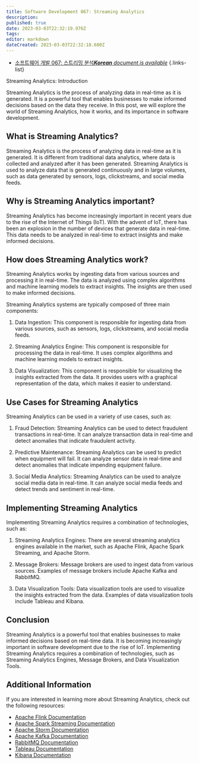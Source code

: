 ```yaml
---
title: Software Development 067: Streaming Analytics
description: 
published: true
date: 2023-03-03T22:32:19.976Z
tags: 
editor: markdown
dateCreated: 2023-03-03T22:32:18.600Z
---
```


- [소프트웨어 개발 067: 스트리밍 분석***Korean** document is available*](/ko/Knowledge-base/Software-Development/Learning/software-development-067-streaming-analytics)
{.links-list}


Streaming Analytics: Introduction

Streaming Analytics is the process of analyzing data in real-time as it is generated. It is a powerful tool that enables businesses to make informed decisions based on the data they receive. In this post, we will explore the world of Streaming Analytics, how it works, and its importance in software development.

## What is Streaming Analytics?

Streaming Analytics is the process of analyzing data in real-time as it is generated. It is different from traditional data analytics, where data is collected and analyzed after it has been generated. Streaming Analytics is used to analyze data that is generated continuously and in large volumes, such as data generated by sensors, logs, clickstreams, and social media feeds.

## Why is Streaming Analytics important?

Streaming Analytics has become increasingly important in recent years due to the rise of the Internet of Things (IoT). With the advent of IoT, there has been an explosion in the number of devices that generate data in real-time. This data needs to be analyzed in real-time to extract insights and make informed decisions.

## How does Streaming Analytics work?

Streaming Analytics works by ingesting data from various sources and processing it in real-time. The data is analyzed using complex algorithms and machine learning models to extract insights. The insights are then used to make informed decisions.

Streaming Analytics systems are typically composed of three main components:

1. Data Ingestion: This component is responsible for ingesting data from various sources, such as sensors, logs, clickstreams, and social media feeds.

2. Streaming Analytics Engine: This component is responsible for processing the data in real-time. It uses complex algorithms and machine learning models to extract insights.

3. Data Visualization: This component is responsible for visualizing the insights extracted from the data. It provides users with a graphical representation of the data, which makes it easier to understand.

## Use Cases for Streaming Analytics

Streaming Analytics can be used in a variety of use cases, such as:

1. Fraud Detection: Streaming Analytics can be used to detect fraudulent transactions in real-time. It can analyze transaction data in real-time and detect anomalies that indicate fraudulent activity.

2. Predictive Maintenance: Streaming Analytics can be used to predict when equipment will fail. It can analyze sensor data in real-time and detect anomalies that indicate impending equipment failure.

3. Social Media Analytics: Streaming Analytics can be used to analyze social media data in real-time. It can analyze social media feeds and detect trends and sentiment in real-time.

## Implementing Streaming Analytics

Implementing Streaming Analytics requires a combination of technologies, such as:

1. Streaming Analytics Engines: There are several streaming analytics engines available in the market, such as Apache Flink, Apache Spark Streaming, and Apache Storm.

2. Message Brokers: Message brokers are used to ingest data from various sources. Examples of message brokers include Apache Kafka and RabbitMQ.

3. Data Visualization Tools: Data visualization tools are used to visualize the insights extracted from the data. Examples of data visualization tools include Tableau and Kibana.

## Conclusion

Streaming Analytics is a powerful tool that enables businesses to make informed decisions based on real-time data. It is becoming increasingly important in software development due to the rise of IoT. Implementing Streaming Analytics requires a combination of technologies, such as Streaming Analytics Engines, Message Brokers, and Data Visualization Tools.

## Additional Information

If you are interested in learning more about Streaming Analytics, check out the following resources:

- [Apache Flink Documentation](https://flink.apache.org/)
- [Apache Spark Streaming Documentation](https://spark.apache.org/docs/latest/streaming-programming-guide.html)
- [Apache Storm Documentation](http://storm.apache.org/)
- [Apache Kafka Documentation](https://kafka.apache.org/documentation/)
- [RabbitMQ Documentation](https://www.rabbitmq.com/documentation.html)
- [Tableau Documentation](https://help.tableau.com/current/pro/desktop/en-us/welcome.htm)
- [Kibana Documentation](https://www.elastic.co/guide/en/kibana/current/index.html)